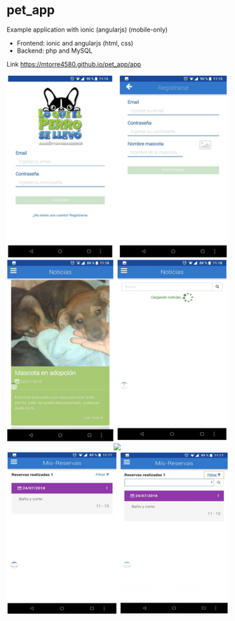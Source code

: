 # pet_app

Example application with ionic (angularjs) (mobile-only)

- Frontend: ionic and angularjs (html, css)
- Backend: php and MySQL

Link https://mtorre4580.github.io/pet_app/app

<div style="text-align:center;margin:auto">
    <img src ="login_register.png" />
</div>

<div style="text-align:center;margin:auto">
    <img src ="news.png" />
</div>

<div style="text-align:center;margin:auto">
    <img src ="appointment.png" />
</div>

<div style="text-align:center;margin:auto">
    <img src ="reservations.png" />
</div>
